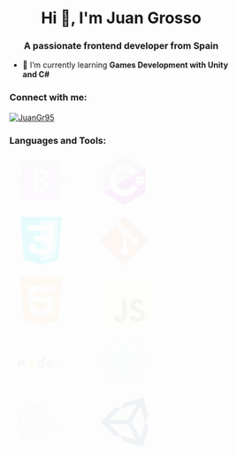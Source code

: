 <style>
    .logos img {
        width: 85%;
        height: 90px;
        aspect-ratio: 3/2;
        object-fit: contain;
        mix-blend-mode: color-burn;
    }

    html {
        box-sizing: border-box;
    }

    *,
    *::after,
    *::before {
        box-sizing: inherit;
    }

    .layout {
        width: 100%;

        display: flex;
        gap: 16px;
        flex-wrap: wrap;
    }
</style>

<h1 align="center">Hi 👋, I'm Juan Grosso</h1>
<h3 align="center">A passionate frontend developer from Spain</h3>

- 🌱 I’m currently learning **Games Development with Unity and C#**

<h3 align="left">Connect with me:</h3>
<p align="left">
  <a href="https://github.com/JuanGr95" target="blank"><img align="center" src="https://raw.githubusercontent.com/rahuldkjain/github-profile-readme-generator/master/src/images/icons/Social/github.svg" alt="JuanGr95" height="30" width="40" /></a>
</p>

<h3 align="left">Languages and Tools:</h3>
<section class="layout logos">
    <div><a href="https://getbootstrap.com" target="_blank" rel="noreferrer"><img
        src="Icons/bootstrap.svg"
        alt="bootstrap" /></a></div>
    <div><a href="https://www.w3schools.com/cs/" target="_blank" rel="noreferrer"><img
        src="Icons/csharp.svg"
        alt="csharp" /></a></div>
    <div><a href="https://www.w3schools.com/css/" target="_blank" rel="noreferrer"><img
        src="Icons/css3.svg"
        alt="css3" /></a></div>
    <div><a href="https://git-scm.com/" target="_blank" rel="noreferrer"><img
        src="Icons/git.svg" alt="git" /></a></div>
    <div><a href="https://html.spec.whatwg.org/" target="_blank" rel="noreferrer"><img
        src="Icons/html.svg"
        alt="html5" /></a></div>
    <div><a href="https://developer.mozilla.org/en-US/docs/Web/JavaScript" target="_blank" rel="noreferrer"><img
        src="Icons/js.svg"
        alt="javascript" /></a></div>
    <div><a href="https://nodejs.org" target="_blank" rel="noreferrer"> <img
        src="Icons/node.svg"
        alt="nodejs" /> </a></div>
    <div><a href="https://reactjs.org/" target="_blank" rel="noreferrer"> <img
        src="Icons/react.svg"
        alt="react" /> </a></div>
    <div><a href="https://sass-lang.com" target="_blank" rel="noreferrer">
        <img src="Icons/sass.svg" alt="sass"
            /> </a></div>
    <div><a href="https://unity.com/" target="_blank" rel="noreferrer"> <img
        src="Icons/unity.svg" alt="unity" /></a></div>
</section>

